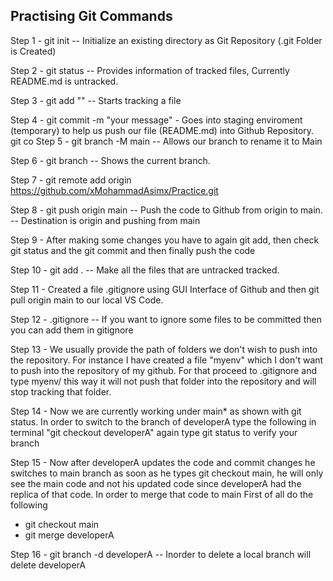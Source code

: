## Practising Git Commands

Step 1 - git init -- Initialize an existing directory as Git Repository (.git Folder is Created)

Step 2 - git status -- Provides information of tracked files, Currently README.md is untracked. 

Step 3 - git add "<file>" -- Starts tracking a file

Step 4 - git commit -m "your message" - Goes into staging enviroment (temporary) to help us push our file (README.md) into Github Repository.
 git co
Step 5 - git branch -M main -- Allows our branch to rename it to Main

Step 6 - git branch -- Shows the current branch.

Step 7 - git remote add origin https://github.com/xMohammadAsimx/Practice.git

Step 8 - git push origin main -- Push the code to Github from origin to main. -- Destination is origin and pushing from main

Step 9 - After making some changes you have to again git add, then check git status and the git commit and then finally push the code

Step 10 - git add . -- Make all the files that are untracked tracked.

Step 11 - Created a file .gitignore using GUI Interface of Github and then git pull origin main to our local VS Code. 

Step 12 - .gitignore -- If you want to ignore some files to be committed then you can add them in gitignore

Step 13 - We usually provide the path of folders we don't wish to push into the repository. For instance I have created a file "myenv" which I don't want to push into the repository of my github. For that proceed to .gitignore and type myenv/ this way it will not push that folder into the repository and will stop tracking that folder.

Step 14 - Now we are currently working under main* as shown with git status. In order to switch to the branch of developerA type the following in terminal "git checkout developerA" again type git status to verify your branch

Step 15 - Now after developerA updates the code and commit changes he switches to main branch as soon as he types git checkout main, he will only see the main code and not his updated code since developerA had the replica of that code. In order to merge that code to main First of all do the following

- git checkout main
- git merge developerA

Step 16 - git branch -d developerA -- Inorder to delete a local branch will delete developerA